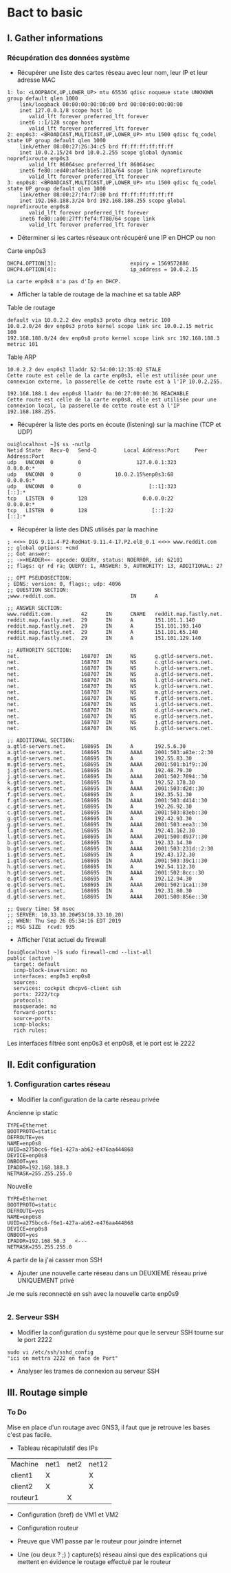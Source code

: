 # Bact to basic

## I. Gather informations

### Récupération des données système

* Récupérer une liste des cartes réseau avec leur nom, leur IP et leur adresse MAC
```
1: lo: <LOOPBACK,UP,LOWER_UP> mtu 65536 qdisc noqueue state UNKNOWN group default qlen 1000
    link/loopback 00:00:00:00:00:00 brd 00:00:00:00:00:00
    inet 127.0.0.1/8 scope host lo
       valid_lft forever preferred_lft forever
    inet6 ::1/128 scope host
       valid_lft forever preferred_lft forever
2: enp0s3: <BROADCAST,MULTICAST,UP,LOWER_UP> mtu 1500 qdisc fq_codel state UP group default qlen 1000
    link/ether 08:00:27:26:34:c5 brd ff:ff:ff:ff:ff:ff
    inet 10.0.2.15/24 brd 10.0.2.255 scope global dynamic noprefixroute enp0s3
       valid_lft 86064sec preferred_lft 86064sec
    inet6 fe80::ed40:af4e:b1e5:101a/64 scope link noprefixroute
       valid_lft forever preferred_lft forever
3: enp0s8: <BROADCAST,MULTICAST,UP,LOWER_UP> mtu 1500 qdisc fq_codel state UP group default qlen 1000
    link/ether 08:00:27:f4:f7:80 brd ff:ff:ff:ff:ff:ff
    inet 192.168.188.3/24 brd 192.168.188.255 scope global noprefixroute enp0s8
       valid_lft forever preferred_lft forever
    inet6 fe80::a00:27ff:fef4:f780/64 scope link
       valid_lft forever preferred_lft forever
```
* Déterminer si les cartes réseaux ont récupéré une IP en DHCP ou non
    
Carte enp0s3
```
DHCP4.OPTION[3]:                        expiry = 1569572886
DHCP4.OPTION[4]:                        ip_address = 10.0.2.15
```
    La carte enp0s8 n'a pas d'Ip en DHCP.

* Afficher la table de routage de la machine et sa table ARP

Table de routage
```
default via 10.0.2.2 dev enp0s3 proto dhcp metric 100
10.0.2.0/24 dev enp0s3 proto kernel scope link src 10.0.2.15 metric 100
192.168.188.0/24 dev enp0s8 proto kernel scope link src 192.168.188.3 metric 101
```

Table ARP
```
10.0.2.2 dev enp0s3 lladdr 52:54:00:12:35:02 STALE
Cette route est celle de la carte enp0s3, elle est utilisée pour une connexion externe, la passerelle de cette route est à l'IP 10.0.2.255.

192.168.188.1 dev enp0s8 lladdr 0a:00:27:00:00:36 REACHABLE
Cette route est celle de la carte enp0s8, elle est utilisée pour une connexion local, la passerelle de cette route est à l'IP 192.168.188.255.
```
* Récupérer la liste des ports en écoute (listening) sur la machine (TCP et UDP)

```
oui@localhost ~]$ ss -nutlp
Netid State   Recv-Q   Send-Q         Local Address:Port     Peer Address:Port
udp   UNCONN  0        0                  127.0.0.1:323           0.0.0.0:*
udp   UNCONN  0        0           10.0.2.15%enp0s3:68            0.0.0.0:*
udp   UNCONN  0        0                      [::1]:323              [::]:*
tcp   LISTEN  0        128                  0.0.0.0:22            0.0.0.0:*
tcp   LISTEN  0        128                     [::]:22               [::]:*
```


* Récupérer la liste des DNS utilisés par la machine
```
; <<>> DiG 9.11.4-P2-RedHat-9.11.4-17.P2.el8_0.1 <<>> www.reddit.com
;; global options: +cmd
;; Got answer:
;; ->>HEADER<<- opcode: QUERY, status: NOERROR, id: 62101
;; flags: qr rd ra; QUERY: 1, ANSWER: 5, AUTHORITY: 13, ADDITIONAL: 27

;; OPT PSEUDOSECTION:
; EDNS: version: 0, flags:; udp: 4096
;; QUESTION SECTION:
;www.reddit.com.                        IN      A

;; ANSWER SECTION:
www.reddit.com.         42      IN      CNAME   reddit.map.fastly.net.
reddit.map.fastly.net.  29      IN      A       151.101.1.140
reddit.map.fastly.net.  29      IN      A       151.101.193.140
reddit.map.fastly.net.  29      IN      A       151.101.65.140
reddit.map.fastly.net.  29      IN      A       151.101.129.140

;; AUTHORITY SECTION:
net.                    168707  IN      NS      g.gtld-servers.net.
net.                    168707  IN      NS      c.gtld-servers.net.
net.                    168707  IN      NS      h.gtld-servers.net.
net.                    168707  IN      NS      a.gtld-servers.net.
net.                    168707  IN      NS      l.gtld-servers.net.
net.                    168707  IN      NS      k.gtld-servers.net.
net.                    168707  IN      NS      m.gtld-servers.net.
net.                    168707  IN      NS      f.gtld-servers.net.
net.                    168707  IN      NS      i.gtld-servers.net.
net.                    168707  IN      NS      d.gtld-servers.net.
net.                    168707  IN      NS      e.gtld-servers.net.
net.                    168707  IN      NS      j.gtld-servers.net.
net.                    168707  IN      NS      b.gtld-servers.net.

;; ADDITIONAL SECTION:
a.gtld-servers.net.     168695  IN      A       192.5.6.30
a.gtld-servers.net.     168695  IN      AAAA    2001:503:a83e::2:30
m.gtld-servers.net.     168695  IN      A       192.55.83.30
m.gtld-servers.net.     168695  IN      AAAA    2001:501:b1f9::30
j.gtld-servers.net.     168695  IN      A       192.48.79.30
j.gtld-servers.net.     168695  IN      AAAA    2001:502:7094::30
k.gtld-servers.net.     168695  IN      A       192.52.178.30
k.gtld-servers.net.     168695  IN      AAAA    2001:503:d2d::30
f.gtld-servers.net.     168695  IN      A       192.35.51.30
f.gtld-servers.net.     168695  IN      AAAA    2001:503:d414::30
c.gtld-servers.net.     168695  IN      A       192.26.92.30
c.gtld-servers.net.     168695  IN      AAAA    2001:503:83eb::30
g.gtld-servers.net.     168695  IN      A       192.42.93.30
g.gtld-servers.net.     168695  IN      AAAA    2001:503:eea3::30
l.gtld-servers.net.     168695  IN      A       192.41.162.30
l.gtld-servers.net.     168695  IN      AAAA    2001:500:d937::30
b.gtld-servers.net.     168695  IN      A       192.33.14.30
b.gtld-servers.net.     168695  IN      AAAA    2001:503:231d::2:30
i.gtld-servers.net.     168695  IN      A       192.43.172.30
i.gtld-servers.net.     168695  IN      AAAA    2001:503:39c1::30
h.gtld-servers.net.     168695  IN      A       192.54.112.30
h.gtld-servers.net.     168695  IN      AAAA    2001:502:8cc::30
e.gtld-servers.net.     168695  IN      A       192.12.94.30
e.gtld-servers.net.     168695  IN      AAAA    2001:502:1ca1::30
d.gtld-servers.net.     168695  IN      A       192.31.80.30
d.gtld-servers.net.     168695  IN      AAAA    2001:500:856e::30

;; Query time: 58 msec
;; SERVER: 10.33.10.20#53(10.33.10.20)
;; WHEN: Thu Sep 26 05:34:16 EDT 2019
;; MSG SIZE  rcvd: 935
```
* Afficher l'état actuel du firewall

```
[oui@localhost ~]$ sudo firewall-cmd --list-all
public (active)
  target: default
  icmp-block-inversion: no
  interfaces: enp0s3 enp0s8
  sources:
  services: cockpit dhcpv6-client ssh
  ports: 2222/tcp
  protocols:
  masquerade: no
  forward-ports:
  source-ports:
  icmp-blocks:
  rich rules:
```
Les interfaces filtrée sont enp0s3 et enp0s8, et le port est le 2222

## II. Edit configuration

### 1. Configuration cartes réseau

* Modifier la configuration de la carte réseau privée

Ancienne ip static
```
TYPE=Ethernet
BOOTPROTO=static
DEFROUTE=yes
NAME=enp0s8
UUID=a275bcc6-f6e1-427a-ab62-e476aa444868
DEVICE=enp0s8
ONBOOT=yes
IPADDR=192.168.188.3
NETMASK=255.255.255.0
```

Nouvelle

```
TYPE=Ethernet
BOOTPROTO=static
DEFROUTE=yes
NAME=enp0s8
UUID=a275bcc6-f6e1-427a-ab62-e476aa444868
DEVICE=enp0s8
ONBOOT=yes
IPADDR=192.168.50.3   <---
NETMASK=255.255.255.0
```



A partir de la j'ai casser mon SSH 
* Ajouter une nouvelle carte réseau dans un DEUXIEME réseau privé UNIQUEMENT privé

Je me suis reconnecté en ssh avec la nouvelle carte enp0s9 


```

```


### 2. Serveur SSH

* Modifier la configuration du système pour que le serveur SSH tourne sur le port 2222
```
sudo vi /etc/ssh/sshd_config
"ici on mettra 2222 en face de Port"
```

* Analyser les trames de connexion au serveur SSH

## III. Routage simple

### To Do

Mise en place d'un routage avec GNS3, il faut que je retrouve les bases c'est pas facile.

- Tableau récapitulatif des IPs

<table>
  <tr>
    <td>Machine</td><td>net1</td><td>net2</td><td>net12</td>
  </tr>
  <tr>
    <td>client1</td><td>X</td><td></td><td>X</td>
  </tr>
  <tr>
  <td>client2</td><td>X</td><td></td><td>X</td>
  </tr>
  <tr>
    <td>routeur1</td><td></td><td>X</td><td></td>
  </tr>
</table>


- Configuration (bref) de VM1 et VM2

- Configuration routeur

- Preuve que VM1 passe par le routeur pour joindre internet

- Une (ou deux ? ;) ) capture(s) réseau ainsi que des explications qui mettent en évidence le routage effectué par le routeur